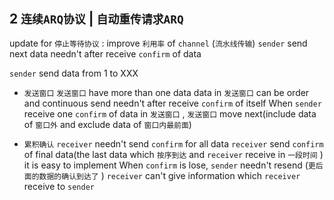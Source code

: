 ## 2 `连续ARQ协议` | `自动重传请求ARQ` 
update for `停止等待协议` : improve `利用率` of `channel` (`流水线传输`)
`sender` send next data needn't after receive `confirm` of data

`sender` send data from 1 to XXX
* `发送窗口` 
`发送窗口` have more than one data
data in `发送窗口` can be order and continuous send needn't after receive `confirm` of itself
When `sender` receive one `confirm` of data in `发送窗口` , `发送窗口` move next(include data of `窗口外` and exclude data of `窗口内最前面`)

* `累积确认` 
`receiver` needn't send `confirm` for all data
`receiver` send `confirm` of final data(the last data which `按序到达` and `receiver` receive in `一段时间` )
it is easy to implement
When `confirm` is lose, `sender` needn't resend (`更后面的数据的确认到达了` )
`receiver` can't give information which `receiver` receive to `sender` 

